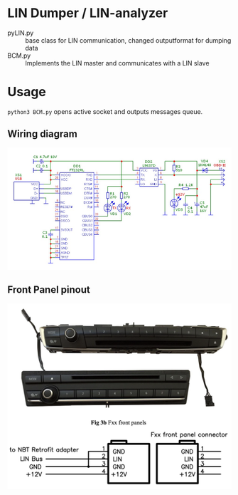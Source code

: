 # LIN Dumper / LIN-analyzer 

<dl>
  <dt>pyLIN.py</dt>
  <dd>base class for LIN communication, changed outputformat for dumping data</dd>
  <dt>BCM.py</dt>
  <dd>Implements the LIN master and communicates with a LIN slave</dd>
</dl>

# Usage

`python3 BCM.py` opens active socket and outputs messages queue.


## Wiring diagram
![alt text](https://github.com/vchmykhun-collab/LIN_dump/blob/master/assets/lin-ft232.jpg?raw=true)

## Front Panel pinout
![alt text](https://github.com/vchmykhun-collab/LIN_dump/blob/master/assets/front%20panel.png?raw=true)


